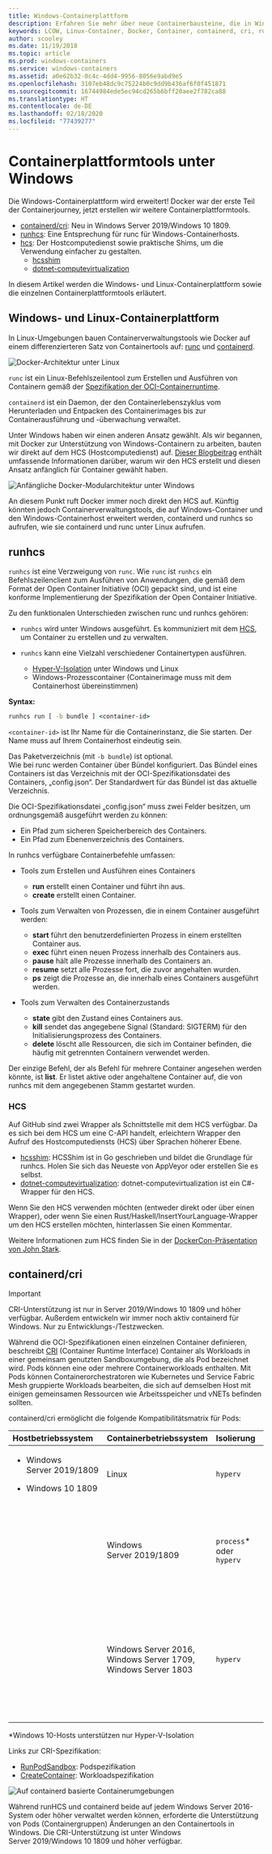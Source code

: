 ```yaml
---
title: Windows-Containerplattform
description: Erfahren Sie mehr über neue Containerbausteine, die in Windows verfügbar sind.
keywords: LCOW, Linux-Container, Docker, Container, containerd, cri, runhcs, runc
author: scooley
ms.date: 11/19/2018
ms.topic: article
ms.prod: windows-containers
ms.service: windows-containers
ms.assetid: a0e62b32-0c4c-4dd4-9956-8056e9abd9e5
ms.openlocfilehash: 3107eb48dc9c75224b0c9dd9b436af6f0f451871
ms.sourcegitcommit: 16744984ede5ec94cd265b6bff20aee2f782ca88
ms.translationtype: HT
ms.contentlocale: de-DE
ms.lasthandoff: 02/18/2020
ms.locfileid: "77439277"
---
```

# <a name="container-platform-tools-on-windows"></a>Containerplattformtools unter Windows

Die Windows-Containerplattform wird erweitert! Docker war der erste Teil der Containerjourney, jetzt erstellen wir weitere Containerplattformtools.

* [containerd/cri](https://github.com/containerd/cri): Neu in Windows Server 2019/Windows 10 1809.
* [runhcs](https://github.com/Microsoft/hcsshim/tree/master/cmd/runhcs): Eine Entsprechung für runc für Windows-Containerhosts.
* [hcs](https://docs.microsoft.com/virtualization/api/): Der Hostcomputedienst sowie praktische Shims, um die Verwendung einfacher zu gestalten.
  * [hcsshim](https://github.com/microsoft/hcsshim)
  * [dotnet-computevirtualization](https://github.com/microsoft/dotnet-computevirtualization)

In diesem Artikel werden die Windows- und Linux-Containerplattform sowie die einzelnen Containerplattformtools erläutert.

## <a name="windows-and-linux-container-platform"></a>Windows- und Linux-Containerplattform

In Linux-Umgebungen bauen Containerverwaltungstools wie Docker auf einem differenzierteren Satz von Containertools auf: [runc](https://github.com/opencontainers/runc) und [containerd](https://containerd.io/).

![Docker-Architektur unter Linux](media/docker-on-linux.png)

`runc` ist ein Linux-Befehlszeilentool zum Erstellen und Ausführen von Containern gemäß der [Spezifikation der OCI-Containerruntime](https://github.com/opencontainers/runtime-spec).

`containerd` ist ein Daemon, der den Containerlebenszyklus vom Herunterladen und Entpacken des Containerimages bis zur Containerausführung und -überwachung verwaltet.

Unter Windows haben wir einen anderen Ansatz gewählt.  Als wir begannen, mit Docker zur Unterstützung von Windows-Containern zu arbeiten, bauten wir direkt auf dem HCS (Hostcomputedienst) auf.  [Dieser Blogbeitrag](https://techcommunity.microsoft.com/t5/Containers/Introducing-the-Host-Compute-Service-HCS/ba-p/382332) enthält umfassende Informationen darüber, warum wir den HCS erstellt und diesen Ansatz anfänglich für Container gewählt haben.

![Anfängliche Docker-Modularchitektur unter Windows](media/hcs.png)

An diesem Punkt ruft Docker immer noch direkt den HCS auf. Künftig könnten jedoch Containerverwaltungstools, die auf Windows-Container und den Windows-Containerhost erweitert werden, containerd und runhcs so aufrufen, wie sie containerd und runc unter Linux aufrufen.

## <a name="runhcs"></a>runhcs

`runhcs` ist eine Verzweigung von `runc`.  Wie `runc` ist `runhcs` ein Befehlszeilenclient zum Ausführen von Anwendungen, die gemäß dem Format der Open Container Initiative (OCI) gepackt sind, und ist eine konforme Implementierung der Spezifikation der Open Container Initiative.

Zu den funktionalen Unterschieden zwischen runc und runhcs gehören:

* `runhcs` wird unter Windows ausgeführt.  Es kommuniziert mit dem [HCS](containerd.md#hcs), um Container zu erstellen und zu verwalten.
* `runhcs` kann eine Vielzahl verschiedener Containertypen ausführen.

  * [Hyper-V-Isolation](../manage-containers/hyperv-container.md) unter Windows und Linux
  * Windows-Prozesscontainer (Containerimage muss mit dem Containerhost übereinstimmen)

**Syntax:**

``` cmd
runhcs run [ -b bundle ] <container-id>
```

`<container-id>` ist Ihr Name für die Containerinstanz, die Sie starten. Der Name muss auf Ihrem Containerhost eindeutig sein.

Das Paketverzeichnis (mit `-b bundle`) ist optional.  
Wie bei runc werden Container über Bündel konfiguriert. Das Bündel eines Containers ist das Verzeichnis mit der OCI-Spezifikationsdatei des Containers, „config.json“.  Der Standardwert für das Bündel ist das aktuelle Verzeichnis.

Die OCI-Spezifikationsdatei „config.json“ muss zwei Felder besitzen, um ordnungsgemäß ausgeführt werden zu können:

* Ein Pfad zum sicheren Speicherbereich des Containers.
* Ein Pfad zum Ebenenverzeichnis des Containers.

In runhcs verfügbare Containerbefehle umfassen:

* Tools zum Erstellen und Ausführen eines Containers
  * **run** erstellt einen Container und führt ihn aus.
  * **create** erstellt einen Container.

* Tools zum Verwalten von Prozessen, die in einem Container ausgeführt werden:
  * **start** führt den benutzerdefinierten Prozess in einem erstellten Container aus.
  * **exec** führt einen neuen Prozess innerhalb des Containers aus.
  * **pause** hält alle Prozesse innerhalb des Containers an.
  * **resume** setzt alle Prozesse fort, die zuvor angehalten wurden.
  * **ps** zeigt die Prozesse an, die innerhalb eines Containers ausgeführt werden.

* Tools zum Verwalten des Containerzustands
  * **state** gibt den Zustand eines Containers aus.
  * **kill** sendet das angegebene Signal (Standard: SIGTERM) für den Initialisierungsprozess des Containers.
  * **delete** löscht alle Ressourcen, die sich im Container befinden, die häufig mit getrennten Containern verwendet werden.

Der einzige Befehl, der als Befehl für mehrere Container angesehen werden könnte, ist **list**.  Er listet aktive oder angehaltene Container auf, die von runhcs mit dem angegebenen Stamm gestartet wurden.

### <a name="hcs"></a>HCS

Auf GitHub sind zwei Wrapper als Schnittstelle mit dem HCS verfügbar. Da es sich bei dem HCS um eine C-API handelt, erleichtern Wrapper den Aufruf des Hostcomputediensts (HCS) über Sprachen höherer Ebene.  

* [hcsshim](https://github.com/microsoft/hcsshim): HCSShim ist in Go geschrieben und bildet die Grundlage für runhcs.
Holen Sie sich das Neueste von AppVeyor oder erstellen Sie es selbst.
* [dotnet-computevirtualization](https://github.com/microsoft/dotnet-computevirtualization): dotnet-computevirtualization ist ein C#-Wrapper für den HCS.

Wenn Sie den HCS verwenden möchten (entweder direkt oder über einen Wrapper), oder wenn Sie einen Rust/Haskell/InsertYourLanguage-Wrapper um den HCS erstellen möchten, hinterlassen Sie einen Kommentar.

Weitere Informationen zum HCS finden Sie in der [DockerCon-Präsentation von John Stark](https://www.youtube.com/watch?v=85nCF5S8Qok).

## <a name="containerdcri"></a>containerd/cri

> [!IMPORTANT]
> CRI-Unterstützung ist nur in Server 2019/Windows 10 1809 und höher verfügbar.  Außerdem entwickeln wir immer noch aktiv containerd für Windows.
> Nur zu Entwicklungs-/Testzwecken.

Während die OCI-Spezifikationen einen einzelnen Container definieren, beschreibt [CRI](https://github.com/kubernetes/kubernetes/blob/master/pkg/kubelet/apis/cri/runtime/v1alpha2/api.proto) (Container Runtime Interface) Container als Workloads in einer gemeinsam genutzten Sandboxumgebung, die als Pod bezeichnet wird.  Pods können eine oder mehrere Containerworkloads enthalten.  Mit Pods können Containerorchestratoren wie Kubernetes und Service Fabric Mesh gruppierte Workloads bearbeiten, die sich auf demselben Host mit einigen gemeinsamen Ressourcen wie Arbeitsspeicher und vNETs befinden sollten.

containerd/cri ermöglicht die folgende Kompatibilitätsmatrix für Pods:

| Hostbetriebssystem | Containerbetriebssystem | Isolierung | Podunterstützung? |
|:-------------------------------------------------------------------------|:-----------------------------------------------------------------------------|:---------------------|:-----------------------------------------------------------------------------------------------------------------------------------------------------|
| <ul><li>Windows Server 2019/1809</ul></li><ul><li>Windows 10 1809</ul></li> | Linux | `hyperv` | Ja – Unterstützt echte Pods für mehrere Container. |
|  | Windows Server 2019/1809 | `process`* oder `hyperv` | Ja – Unterstützt echte Pods für mehrere Container, wenn jedes Betriebssystem des Workloadcontainers mit dem Betriebssystem für den virtuellen Hilfsprogrammcomputer übereinstimmt. |
|  | Windows Server 2016,</br>Windows Server 1709,</br>Windows Server 1803 | `hyperv` | Teilweise – Unterstützt Podsandboxes, die einen einzelnen prozessisolierten Container pro Hilfsprogramm-VM unterstützen können, wenn das Containerbetriebssystem mit dem Betriebssystem der Hilfsprogramm-VM übereinstimmt. |

\*Windows 10-Hosts unterstützen nur Hyper-V-Isolation

Links zur CRI-Spezifikation:

* [RunPodSandbox](https://github.com/kubernetes/kubernetes/blob/master/pkg/kubelet/apis/cri/runtime/v1alpha2/api.proto#L24): Podspezifikation
* [CreateContainer](https://github.com/kubernetes/kubernetes/blob/master/pkg/kubelet/apis/cri/runtime/v1alpha2/api.proto#L47): Workloadspezifikation

![Auf containerd basierte Containerumgebungen](media/containerd-platform.png)

Während runHCS und containerd beide auf jedem Windows Server 2016-System oder höher verwaltet werden können, erforderte die Unterstützung von Pods (Containergruppen) Änderungen an den Containertools in Windows.  Die CRI-Unterstützung ist unter Windows Server 2019/Windows 10 1809 und höher verfügbar.
